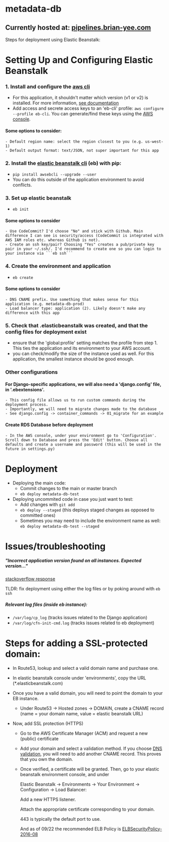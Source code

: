 # metadata-db

## Currently hosted at: [pipelines.brian-yee.com](https://pipelines.brian-yee.com)

Steps for deployment using Elastic Beanstalk:

# Setting Up and Configuring Elastic Beanstalk
### 1. Install and configure the [aws cli](https://docs.aws.amazon.com/cli/latest/userguide/getting-started-install.html)
- For this application, it shouldn't matter which version (v1 or v2) is installed. For more information, [see documentation](https://docs.aws.amazon.com/cli/latest/userguide/cliv2-migration-changes.html)
- Add access and secrete access keys to an 'eb-cli' profile: ```aws configure --profile eb-cli```. You can generate/find these keys using the [AWS console](https://console.aws.amazon.com/iam/home?region=us-west-1#security_credential).
#### Some options to consider: 
    - Default region name: select the region closest to you (e.g. us-west-1)
    - Default output format: text/JSON, not super important for this app
### 2. Install the [elastic beanstalk cli](https://docs.aws.amazon.com/elasticbeanstalk/latest/dg/eb-cli3-install-advanced.html) (eb) with pip: 
- ```pip install awsebcli --upgrade --user```
- You can do this outside of the application environment to avoid conflicts.
### 3. Set up elastic beanstalk
- ```eb init```
#### Some options to consider
    - Use CodeCommit? I'd choose "No" and stick with Github. Main difference I can see is security/access (CodeCommit is integrated with AWS IAM roles etc. whereas Github is not). 
    - Create an ssh key/pair? Choosing "Yes" creates a pub/private key pair in your ~/.ssh/. I'd recommend to create one so you can login to your instance via ```eb ssh```
### 4. Create the environment and application
- ```eb create```
#### Some options to consider
    - DNS CNAME prefix. Use something that makes sense for this application (e.g. metadata-db-prod)
    - Load balancer type: application (2). Likely doesn't make any difference with this app
### 5. Check that .elasticbeanstalk was created, and that the config files for deployment exist
- ensure that the 'global:profile' setting matches the profile from step 1. This ties the application and its environment to your AWS account.
- you can check/modify the size of the instance used as well. For this application, the smallest instance should be good enough.

### Other configurations
#### For Django-specific applications, we will also need a 'django.config' file, in '.ebextensions'. 
    - This config file allows us to run custom commands during the deployment process. 
    - Importantly, we will need to migrate changes made to the database
    - See django.config -> container_commands -> 01_migrate for an example

#### Create RDS Database before deployment
    - In the AWS console, under your environment go to 'Configuration'. Scroll down to Database and press the 'Edit' button. Choose all defaults and create a username and password (this will be used in the future in settings.py)
    
# Deployment
- Deploying the main code:
    - Commit changes to the main or master branch
    - ```eb deploy metadata-db-test```
- Deploying uncommited code in case you just want to test:
    - Add changes with ```git add```
    - ```eb deploy --staged``` (this deploys staged changes as opposed to committed ones)
    - Sometimes you may need to include the environment name as well: ```eb deploy metadata-db-test --staged```
# Issues/troubleshooting
##### "Incorrect application version found on all instances. Expected version..." 
[stackoverflow response](https://stackoverflow.com/questions/37104699/aws-eb-error-incorrect-application-version-found-on-all-instances)

TLDR: fix deployment using either the log files or by poking around with ```eb ssh```
##### Relevant log files (inside eb instance):
- ```/var/log/cp_log``` (tracks issues related to the Django application)
- ```/var/log/cfn-init-cmd.log``` (tracks issues related to eb deployment)

# Steps for adding a SSL-protected domain:

- In Route53, lookup and select a valid domain name and purchase one.
- In elastic beanstalk console under 'environments', copy the URL (*.elasticbeanstalk.com)

- Once you have a valid domain, you will need to point the domain to your EB instance. 
    - Under Route53 -> Hosted zones -> DOMAIN, create a CNAME record (name = your domain name, value = elastic beanstalk URL)

- Now, add SSL protection (HTTPS)
    - Go to the AWS Certificate Manager (ACM) and request a new (public) certificate
    - Add your domain and select a validation method. If you choose [DNS validation](https://docs.aws.amazon.com/acm/latest/userguide/dns-validation.html), you will need to add another CNAME record. This proves that you own the domain.
    - Once verified, a certificate will be granted. Then, go to your elastic beanstalk environment console, and under
    
        Elastic Beanstalk -> Environments -> Your Environment -> Configuration -> Load Balancer:
        
        Add a new HTTPS listener. 
        
        Attach the appropriate certificate corresponding to your domain. 
        
        443 is typically the default port to use.
        
        And as of 09/22 the recommended ELB Policy 
        is [ELBSecurityPolicy-2016-08](https://docs.aws.amazon.com/elasticloadbalancing/latest/classic/elb-security-policy-table.html)
